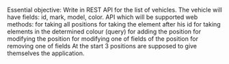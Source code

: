 Essential objective:
Write in REST API for the list of vehicles. The vehicle will have fields: id, mark, model, color.
API which will be supported web methods:
for taking all positions
for taking the element after his id
for taking elements in the determined colour (query)
for adding the position
for modifying the position
for modifying one of fields of the position
for removing one of fields
At the start 3 positions are supposed to give themselves the application.
